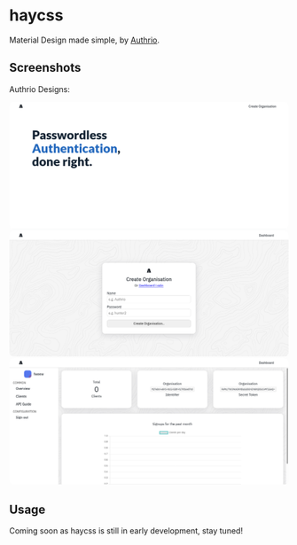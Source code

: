 # haycss

Material Design made simple, by [Authrio](https://gitlab.com/authrio).

## Screenshots

<!-- authrio demo -->
Authrio Designs:

<img src="pictures/demo1-1.png" alt="Authrio Homepage" style="border-radius:8px;" width=550 />
<img src="pictures/demo1-2.png" alt="Authrio Card design" style="border-radius:8px;" width=550 />
<img src="pictures/demo1-3.png" alt="Authrio Dashboard" style="border-radius:8px;" width=550 />

## Usage

Coming soon as haycss is still in early development, stay tuned!
